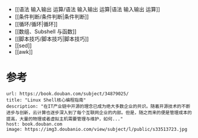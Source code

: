 - [[语法 输入输出 运算/语法 输入输出 运算|语法 输入输出 运算]]
- [[条件判断/条件判断|条件判断]]
- [[循环/循环|循环]]
- [[数组、Subshell 与函数]]
- [[脚本技巧/脚本技巧|脚本技巧]]
- [[sed]]
- [[awk]]
# 参考

```cardlink
url: https://book.douban.com/subject/34879025/
title: "Linux Shell核心编程指南"
description: "在IT产业链中开源的理念已成为绝大多数企业的共识。随着开源技术的不断进步与创新，云计算也逐步深入到了每个互联网企业的内部。但是，随之而来的便是管理成本的提高，大量的物理或者虚拟主机需要管理与维护，如何..."
host: book.douban.com
image: https://img3.doubanio.com/view/subject/l/public/s33513723.jpg
```
